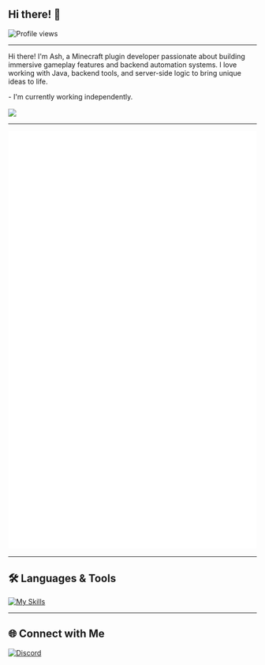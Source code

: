 ## Hi there! 👋

![Profile views](https://komarev.com/ghpvc/?username=Ash-Studio&style=for-the-badge)

<hr>

<p>
Hi there! I'm Ash, a Minecraft plugin developer passionate about building immersive gameplay features and backend automation systems. I love working with Java, backend tools, and server-side logic to bring unique ideas to life.
</p>

<p>
- I'm currently working independently.
</p>

<img align="center" width="400" src="https://github-readme-stats.vercel.app/api?username=Ash-Studio&theme=transparent&show_icons=true&hide_border=true&show=reviews&hide_title=true&include_all_commits=true" />

<hr>



![Metrics](https://raw.githubusercontent.com/Ash-Studio/Ash-Studio/main/github-metrics.svg)

---

## 🛠 Languages & Tools

[![My Skills](https://skillicons.dev/icons?i=java,python,idea,mongodb,vscode)](https://skillicons.dev)

---

## 🌐 Connect with Me

[![Discord](https://img.shields.io/badge/As_h_-%238C9EFF.svg?style=for-the-badge&logo=discord&logoColor=white)](https://discord.com/users/832916983045292062)
